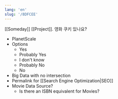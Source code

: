 ```yaml
---
lang: 'en'
slug: '/8DFCEE'
---
```


[[Someday]] [[Project]]. 영화 쿠키 있나요?

- PlanetScale
- Options
  - Yes
  - Probably Yes
  - I don't know
  - Probably No
  - No
- Big Data with no intersection
- Permalink for [[Search Engine Optimization|SEO]]
- Movie Data Source?
  - Is there an ISBN equivalent for Movies?
